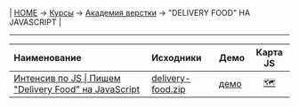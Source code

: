 | [HOME](https://github.com/vik-vavilikhin/vik-vavilikhin.github.io) 
&rarr; [Курсы](https://github.com/vik-vavilikhin/Courses) &rarr; [Академия верстки](https://github.com/vik-vavilikhin/Courses/tree/master/GloAcademy) &rarr; "DELIVERY FOOD" НА JAVASCRIPT |

--------------------------------------------------------------------------------
|                        Наименование                        |         Исходники      |   Демо    |    Карта JS    |
|:-----------------------------------------------------------|:-----------------------|:----------|:--------------:|
|[Интенсив по JS \| Пишем "Delivery Food" на JavaScript][1.0]|[delivery-food.zip][1.1]|[демо][1.2]|[&#128506;][1.3]|

[1.0]: https://study.up-skills.ru/teach/control/stream/view/id/184641829                                  "Пишем 'Delivery Food' на JavaScript"
[1.1]: https://github.com/vik-vavilikhin/Courses/raw/master/GloAcademy/JS/delivery-food/delivery-food.zip "Исходники"
[1.2]: https://vik-vavilikhin.github.io/Courses/GloAcademy/JS/IntensiveJS%237delivery-food/               "Демо"
[1.3]: https://miro.com/app/board/o9J_kspLwG8=/?gcmes=5193969265&gcmlg=2273835                            "Карта JS"
